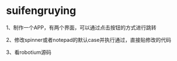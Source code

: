 # suifengruying
1、制作一个APP，有两个界面，可以通过点击按钮的方式进行跳转</br>

2、修改spinner或者notepad的默认case并执行通过，直接贴修改的代码</br>

3、看robotium源码</br>
